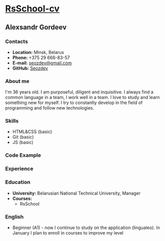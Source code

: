 # **[RsSchool-cv](https://seozdev.github.io/rsschool-cv/)**

## **Alexsandr Gordeev**

### **Contacts**

- **Location:** Minsk, Belarus
- **Phone:** +375 29 666-83-57
- **E-mail:** seozdev@gmail.com
- **GitHub:** [Seozdev](https://github.com/seozdev)

### **About me**

I'm 36 years old. I am purposeful, diligent and inquisitive. I always find a common language in a team, I work well in a team. I love to study and learn something new for myself. I try to constantly develop in the field of programming and follow new technologies.

### **Skills**

- HTML&CSS (basic)
- Git (basic)
- JS (basic)

### **Code Example**

### **Experience**

### **Education**

- **University:** Belarusian National Technical University, Manager
- **Courses:**
  - RsSchool

### **English**

- Beginner (A1) - now I continue to study on the application (lingualeo). In January I plan to enroll in courses to improve my level
